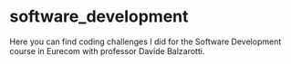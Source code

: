 # software_development
Here you can find coding challenges I did for the Software Development course in Eurecom with professor Davide Balzarotti.
